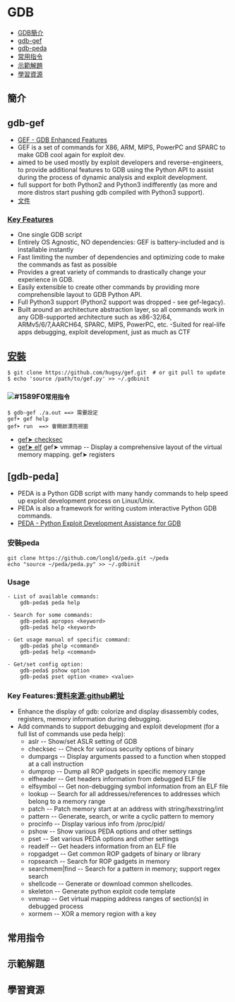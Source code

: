 # GDB
- [GDB簡介](#GDB簡介)
- [gdb-gef](#gdb-gef)
- [gdb-peda](#gdb-peda)
- [常用指令](#常用指令)
- [示範解題](#示範解題)
- [學習資源](#學習資源)
## 簡介

## gdb-gef
- [GEF - GDB Enhanced Features](https://gef.readthedocs.io/en/master/)
- GEF is a set of commands for X86, ARM, MIPS, PowerPC and SPARC to make GDB cool again for exploit dev. 
- aimed to be used mostly by exploit developers and reverse-engineers, to provide additional features to GDB using the Python API to assist during the process of dynamic analysis and exploit development.
- full support for both Python2 and Python3 indifferently (as more and more distros start pushing gdb compiled with Python3 support).
- [文件](https://gef.readthedocs.io/en/master/)

### [Key Features](https://gef.readthedocs.io/en/master/)
- One single GDB script
- Entirely OS Agnostic, NO dependencies: GEF is battery-included and is installable instantly
- Fast limiting the number of dependencies and optimizing code to make the commands as fast as possible
- Provides a great variety of commands to drastically change your experience in GDB.
- Easily extensible to create other commands by providing more comprehensible layout to GDB Python API.
- Full Python3 support (Python2 support was dropped - see gef-legacy).
- Built around an architecture abstraction layer, so all commands work in any GDB-supported architecture such as x86-32/64, ARMv5/6/7,AARCH64, SPARC, MIPS, PowerPC, etc.
-Suited for real-life apps debugging, exploit development, just as much as CTF

## [安裝](https://gef.readthedocs.io/en/master/config/)
```
$ git clone https://github.com/hugsy/gef.git  # or git pull to update
$ echo 'source /path/to/gef.py' >> ~/.gdbinit
```

### ![#1589F0](https://via.placeholder.com/15/1589F0/000000?text=+)`常用指令`

```gdb
$ gdb-gef ./a.out ==> 需要設定
gef➤ gef help
gef➤ run  ==> 會開啟漂亮視窗
```
- [gef➤ checksec](https://gef.readthedocs.io/en/master/commands/checksec/)
- [gef➤ elf](https://gef.readthedocs.io/en/master/commands/elf-info/)
gef➤ vmmap -- Display a comprehensive layout of the virtual memory mapping. 
gef➤ registers

## [gdb-peda]
- PEDA is a Python GDB script with many handy commands to help speed up exploit development process on Linux/Unix. 
- PEDA is also a framework for writing custom interactive Python GDB commands.
- [PEDA - Python Exploit Development Assistance for GDB]()

### 安裝peda
```
git clone https://github.com/longld/peda.git ~/peda
echo "source ~/peda/peda.py" >> ~/.gdbinit
```
### Usage
    - List of available commands:
        gdb-peda$ peda help

    - Search for some commands:
        gdb-peda$ apropos <keyword>
        gdb-peda$ help <keyword>

    - Get usage manual of specific command:
        gdb-peda$ phelp <command>
        gdb-peda$ help <command>

    - Get/set config option:
        gdb-peda$ pshow option
        gdb-peda$ pset option <name> <value>
### Key Features:[資料來源:github網址](https://github.com/longld/peda)
- Enhance the display of gdb: colorize and display disassembly codes, registers, memory information during debugging.
- Add commands to support debugging and exploit development (for a full list of commands use peda help):
  - aslr -- Show/set ASLR setting of GDB
  - checksec -- Check for various security options of binary
  - dumpargs -- Display arguments passed to a function when stopped at a call instruction
  - dumprop -- Dump all ROP gadgets in specific memory range
  - elfheader -- Get headers information from debugged ELF file
  - elfsymbol -- Get non-debugging symbol information from an ELF file
  - lookup -- Search for all addresses/references to addresses which belong to a memory range
  - patch -- Patch memory start at an address with string/hexstring/int
  - pattern -- Generate, search, or write a cyclic pattern to memory
  - procinfo -- Display various info from /proc/pid/
  - pshow -- Show various PEDA options and other settings
  - pset -- Set various PEDA options and other settings
  - readelf -- Get headers information from an ELF file
  - ropgadget -- Get common ROP gadgets of binary or library
  - ropsearch -- Search for ROP gadgets in memory
  - searchmem|find -- Search for a pattern in memory; support regex search
  - shellcode -- Generate or download common shellcodes.
  - skeleton -- Generate python exploit code template
  - vmmap -- Get virtual mapping address ranges of section(s) in debugged process
  - xormem -- XOR a memory region with a key

## 常用指令
## 示範解題
## 學習資源
